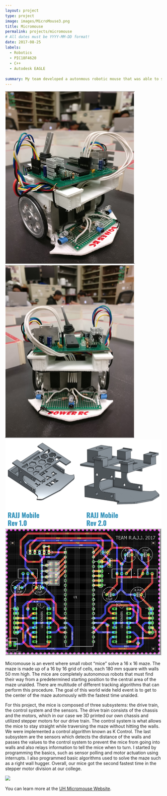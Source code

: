 ```yaml
---
layout: project
type: project
image: images/MicroMouse3.png
title: Micromouse
permalink: projects/micromouse
# All dates must be YYYY-MM-DD format!
date: 2017-08-25
labels:
  - Robotics
  - PIC18F4620
  - C++
  - Autodesk EAGLE
  
summary: My team developed a autonmous robotic mouse that was able to successfully traverse through a maze. 
---
```


<div class="ui small rounded images">
  <img class="ui image" src="../images/MicroMouse1.png">
  <img class="ui image" src="../images/MicroMouse2.png">
  <img class="ui image" src="../images/MicroMouse3D.png">
  <img class="ui image" src="../images/MicroMouseSchmematic.png">
</div>

Micromouse is an event where small robot “mice” solve a 16 x 16 maze. The maze is made up of a 16 by 16 grid of cells, each 180 mm square with walls 50 mm high.  The mice are completely autonomous robots that must find their way from a predetermined starting position to the central area of the maze unaided. There are multitude of different tracking algorithms that can perform this procedure. The goal of this world wide held event is to get to the center of the maze automously with the fastest time unaided. 

For this project, the mice is composed of three subsystems: the drive train, the control system and the sensors. The drive train consists of the chassis and the motors, which in our case we 3D printed our own chassis and utilized stepper motors for our drive train. The control system is what allows the mice to stay straight while traversing the maze without hitting the walls. We were implemented a control algorithm known as K Control. The last subsystem are the sensors which detects the distance of the walls and passes the values to the control system to prevent the mice from going into walls and also relays information to tell the mice when to turn. I started by programming the basics, such as sensor polling and motor actuation using interrupts. I also programmed basic algorithms used to solve the maze such as a right wall hugger. Overall, our mice got the second fastest time in the stepper motor division at our college. 

[![](http://img.youtube.com/vi/fQob9k9V1VQ/0.jpg)](http://www.youtube.com/watch?v=fQob9k9V1VQ "Micromouse Test Run")

You can learn more at the [UH Micromouse Website](http://www-ee.eng.hawaii.edu/~mmouse/about.html).



